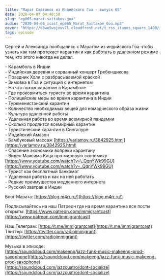 ```yaml
---
title: "Марат Сайтаков из Индийского Гоа - выпуск 65"
date: 2020-04-07 04:40:50
slug: "ep065-marat-saitakov-goa"
audio: "2020-04-06_icast_ep065_Marat_Saitakov_Goa.mp3"
cover: "https://d3wo5wojvuv7l.cloudfront.net/t_rss_itunes_square_1400/images.spreaker.com/original/e22d058b873b1d420c07a81ac919a28e.jpg"
tags: episode
---
```

Сергей и Александр пообщались с Маратом из индийского Гоа чтобы узнать как там протекает карантин и как работать в удаленном режиме тем, кто этого никогда не делал.  
  
\- Карамболь в Индии  
\- Индийская деревня и сорванный концерт Гребенщикова  
\- Праздник Холи с разбрасываемой краской  
\- Зимовка в Гоа и ситуация с интернетом  
\- На что похож карантин в Карамболе  
\- Где прокормиться туристу во время карантина  
\- Полицейские меры во время карантина в Индии  
\- Туркменистанский карантин  
\- Количество необходимых вещей для номадческого образа жизни  
\- Культура удаленной работы  
\- Удаленная работа во время всемирной пандемии  
\- Сколько продлится всемирный карантин  
\- Туристический карантин в Сингапуре  
\- Индийский Амазон  
\- Бамбуковый массаж [https://varlamov.ru/3842925.html](https://varlamov.ru/3842925.html)  
\- Спасение экономики вопреки карантину  
\- Видео Максима Каца про мировую экономику [https://www.youtube.com/watch?v=\_QqnYWk99GU](https://www.youtube.com/watch?v=_QqnYWk99GU)  
\- Турист как бесплатный банкомат  
\- Удаленная работа и как на ней работать  
\- Редкие преимущества медленного интернета  
\- Русский завтрак в Индии  
  
Блог Марата: [https://blog.m4rr.ru/](https://blog.m4rr.ru/)  
  
Подписывайтесь на наш Патреон где на время карантина все посты открыты: [https://www.patreon.com/immigrantcast](https://www.patreon.com/immigrantcast)  
  
Наш Телеграм: [https://t.me/immigrantcast](https://t.me/immigrantcast)  
Твиттер: [https://twitter.com/radioimmigrant](https://twitter.com/radioimmigrant)  
  
Музыка в эпизоде:  
[https://soundcloud.com/makeeng/jazz-funk-music-makeeng-prod-saxophone](https://soundcloud.com/makeeng/jazz-funk-music-makeeng-prod-saxophone)  
[https://soundcloud.com/jazzcuatro/dont-socialize](https://soundcloud.com/jazzcuatro/dont-socialize)

